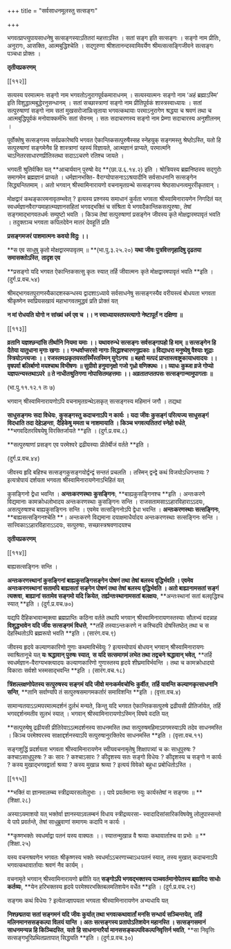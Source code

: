 +++
title = "सर्वसाधनमूलस्तु सत्सङ्गः"

+++

भगवत्प्राप्त्युपायसाधनेषु सत्सङ्गस्याऽतितरां महत्ताऽस्ति । सतां सङ्ग इति सत्सङ्गः । सङ्गो नाम प्रीतिः, अनुरागः, आसक्तिः, आत्मबुद्धिश्चेति । सद्गुरुणा श्रीशतानन्दस्वामिवर्येण श्रीमत्सत्सङ्गिजीवने सत्सङ्गः पञ्चधा प्रोक्तः ।

**तृतीयप्रकरणम्**

[[११२]]

सत्यस्य परमात्मनः सङ्गो नाम भगवतोऽनुरागपूर्वकमाराधनम् । सत्यस्यात्मनः सङ्गो नाम ‘अहं ब्रह्माऽस्मि’ इति विशुद्धात्मबुद्धेरनुसन्धानम् । सतां सच्छास्त्राणां सङ्गो नाम प्रीतिपूर्वकं शास्त्रस्वाध्यायः । सतां सत्पुरुषाणां सङ्गो नाम सतां मुखसरोजान्निःसृताया भगवत्कथायाः परमाऽनुरागेण श्रद्धया च श्रवणं तथा च आत्मबुद्धिपूर्वकं मनोवाक्कर्मभिः सतां सेवनम् । सतः सदाचरणस्य सङ्गो नाम प्रेम्णा सदाचारस्य अनुशीलनम् ।

पूर्वोक्तेषु सत्सङ्गस्य सर्वप्रकारेष्वपि भगवत ऐकान्तिकसत्पुरुषैस्सह स्नेहयुक् सङ्गमस्तु श्रेष्ठोऽस्ति, यतो हि सत्पुरुषाणां सङ्गमेनैव हि शास्त्राणां रहस्यं विज्ञायते, आत्मज्ञानं प्राप्यते, परमात्मनि चाऽनितरसाधारणप्रीतिस्तथा सदाऽऽचरणे रतिश्च जायते ।

भगवती श्रुतिर्वक्ति यत् **आचार्यवान् पुरुषो वेद **(छा.उ.६.१४.२) इति । श्रोत्रियस्य ब्रह्मनिष्ठस्य सद्गुरोः समागमेन ब्रह्मज्ञानं प्राप्यते । धर्मज्ञानभक्ति- वैराग्योपासनाऽऽश्रयादीनि सर्वसाधनानि सत्सङ्गेन सिद्ध्यन्तितमाम् । अतो भगवान् श्रीस्वामिनारायणो वचनामृतग्रन्थे सत्सङ्गस्य श्रेष्ठसाधनत्वमुररीकृतवान् ।

मोक्षद्वारं कथङ्कारमनावृतम्भवेत् ? इत्यस्य प्रश्नस्य समाधानं कुर्वता भगवता श्रीस्वामिनारायणेन निगदितं यत् स्वधर्मज्ञानवैराग्यमाहात्म्यज्ञानसहितां भगवद्भक्तिं च संश्रिता ये भगवदैकान्तिकसत्पुरुषाः, तेषां सङ्गमाद्भागवतधर्मः सम्पुष्टो भवति । किञ्च तेषां सत्पुरुषाणां प्रसङ्गेन जीवस्य कृते मोक्षद्वारमपावृतं भवति । तदुक्तञ्च भगवता कपिलदेवेन मातरं देवहूतिं प्रति

**प्रसङ्गमजरं पाशमात्मनः कवयो विदुः ।।**

**स एव साधुषु कृतो मोक्षद्वारमपावृतम् ॥ **(भा.पु.३.२५.२०) **यथा जीवः पुत्रवित्तगृहादिषु दृढतया समासक्तोऽस्ति**,  **तादृश एव**

**प्रसङ्गो यदि भगवत ऐकान्तिकसत्सु कृतः स्यात् तर्हि जीवात्मनः कृते मोक्षद्वारमपावृतं भवति **इति । (दुर्ग.प्र.वच.५४)

श्रीमद्भागवतपुराणस्यैकादशस्कन्धस्य द्वादशाऽध्याये सर्वसाधनेषु सत्सङ्गस्यैव वरीयस्त्वं बोधयता भगवता श्रीकृष्णेन स्वप्रियसखायं महाभागवतमुद्धवं प्रति प्रोक्तं यत्

**न  मां रोधयति योगो न सांख्यं धर्म एव च ।।  न  स्वाध्यायस्तपस्त्यागो नेष्टापूर्तं न दक्षिणा ॥**

[[११३]]

**व्रतानि यज्ञश्छन्दांसि तीर्थानि नियमा यमाः ।।  यथावरुन्धे सत्सङ्गः सर्वसङ्गापहो हि माम् ॥ सत्सङ्गेन हि दैतेया यातुधाना मृगाः खगाः ।।  गन्धर्वाप्सरसो नागाः सिद्धाश्चारणगुह्यकाः ॥ विद्याधरा मनुष्येषु वैश्याः शूद्राः स्त्रियोऽन्त्यजाः ।।  रजस्तमःप्रकृतयस्तस्मिँस्तस्मिन् युगेऽनघ ॥ बहवो मत्पदं प्राप्तास्त्वाष्ट्रकायाधवादयः ।।  वृषपर्वा बलिर्बाणो मयश्चाथ विभीषणः ॥ सुग्रीवो हनुमानृक्षो गजो गृध्रो वणिक्पथः ।।  व्याधः कुब्जा व्रजे गोप्यो यज्ञपत्न्यस्तथाऽपरे ॥ ते नाधीतश्रुतिगणा नोपासितमहत्तमाः ।।  अव्रतातप्ततपसः सत्सङ्गान्मामुपागताः ॥**

(भा.पु.११.१२.१ तः ७)

भगवान् श्रीस्वामिनारायणोऽपि वचनामृतग्रन्थेऽसकृत् सत्सङ्गस्य महिमानं जगौ । तद्यथा

**साधुसङ्गमः सदा विधेयः**,  **कुसङ्गस्तु कदाचनाऽपि न कार्यः । यदा जीवः कुसङ्गं परित्यज्य साधुसङ्गं विदधाति तदा देहेऽहन्ता**,  **दैहिकेषु ममता च नाशमायाति । किञ्च भगवत्यतितरां स्नेहो वर्धते**,  **भगवदितरविषयेषु विरक्तिर्जायते **इति । (दुर्ग.प्र.वच.८)

**सत्पुरुषाणां प्रसङ्ग एव परमेश्वरे द्रढीयस्याः प्रीतेर्बीजं वर्तते **इति ।

(दुर्ग.प्र.वच.४४)

जीवस्य हृदि बहिश्च सत्सङ्गकुसङ्गयोर्द्वन्द्वं सन्ततं प्रचलति । तस्मिन् द्वन्द्वे कथं विजयोऽधिगन्तव्यः ? इत्यत्रोपायं दर्शयता भगवता श्रीस्वामिनारायणेनाऽभिहितं यत्

कुसङ्गिनो द्वेधा भवन्ति । **अन्तःकरणस्थाः कुसङ्गिनः**,  **बाह्यकुसङ्गिनश्च **इति । अन्तःकरणे विद्यमानाः कामक्रोधलोभादय अन्तःकरणस्थाः कुसङ्गिनः सन्ति । राजसतामसाऽऽहारविहाराऽऽदयः, असत्पुरुषाश्च बाह्यकुसङ्गिनः सन्ति । एवमेव सत्सङ्गिनोऽपि द्वेधा भवन्ति । **अन्तःकरणस्थाः सत्सङ्गिनः**,  **बाह्यसत्सङ्गिनश्चेति **।  अन्तःकरणे विद्यमाना दयाक्षमाधैर्यादय अन्तःकरणस्थाः सत्सङ्गिनः सन्ति । सात्त्विकाऽऽहारविहाराऽऽदयः, सत्पुरुषाः, सच्छास्त्रश्रवणादयश्च

**तृतीयप्रकरणम्**

[[११४]]

बाह्यसत्सङ्गिनः सन्ति ।

**अन्तःकरणस्थानां कुसङ्गिनां बाह्यकुसङ्गिसङ्गेन पोषणं तथा तेषां बलस्य वृद्धिर्भवति । एवमेव अन्तःकरणस्थानां सतामपि बाह्यसतां सङ्गेन पोषणं तथा तेषां बलस्य वृद्धिर्भवति । अतो बाह्यानामसतां सङ्गं त्यक्त्वा**,  **बाह्यानां सतामेव सङ्गमो यदि क्रियेत**,  **तर्ह्यन्तःस्थानामसतां बलक्षयः**,  **अन्तःस्थानां सतां बलवृद्धिश्च स्यात् **इति । (दुर्ग.प्र.वच.७०)

यद्यपि दैहिकभावान्मुक्त्वा ब्रह्मप्राप्तिः कठिना वर्तते तथापि भगवान् श्रीस्वामिनारायणस्तस्याः सौलभ्यं वदन्नाह **विशुद्धभावेन यदि जीवः सत्सङ्गमं विधत्ते**,  **तर्हि तस्याऽन्तःकरणे न कश्चिदपि दोषस्तिष्ठेत् तथा च स देहस्थितोऽपि ब्रह्मरूपो भवति **इति । (सारंग.वच.९)

जीवस्य हृदये कल्याणकारिणो गुणाः कथमाविर्भवेयुः ? इत्यस्योपायं बोधयन् भगवान् श्रीस्वामिनारायणः स्वाश्रितानूचे यत् **यः श्रद्धावान् पुरुषः स्यात्**,  **स यदि सत्समागमं लभेत तथा तद्वचने श्रद्धावान् भवेत्**,  **तर्हि स्वधर्मज्ञान-वैराग्यभक्त्यादयः कल्याणकारिणो गुणास्तस्य हृदये शीघ्रमाविर्भवन्ति । तथा च कामक्रोधादयो विकाराः सर्वशो भस्मसाद्भवन्ति **इति । (सारंग.वच.१८)

**त्रिंशल्लक्षणोपेतस्य सत्पुरुषस्य सङ्गमं यदि जीवो मनःकर्मवचोभिः कुर्वीत**,  **तर्हि यावन्ति कल्याणकृत्साधनानि सन्ति**,  **तानि सर्वाण्यपि तं सत्पुरुषसमागमकर्तारं समाविशन्ति **इति । (वृत्ता.वच.४)

सामान्यतयाऽऽत्मपरमात्मदर्शनं दुर्लभं मन्यते, किन्तु यदि भगवत ऐकान्तिकसत्पुरुषे द्रढीयसी प्रीतिर्जायेत, तर्हि भगवद्दर्शनमतीव सुलभं स्यात् । भगवान् श्रीस्वामिनारायणोऽस्मिन् विषये वदति यत्

**सत्पुरुषेषु द्रढीयसी प्रीतिरेवाऽऽत्मदर्शनस्य साधनमस्ति तथा सत्पुरुषमहिमाऽवगमस्याऽपि तदेव साधनमस्ति । किञ्च परमेश्वरस्य साक्षाद्दर्शनस्याऽपि सत्पुरुषानुरक्तिरेव साधनमस्ति **इति । (वृत्ता.वच.११)

सङ्गशुद्धिं प्रदर्शयता भगवता श्रीस्वामिनारायणेन स्वीयवचनामृतेषु शिक्षापत्र्यां च कः साधुपुरुषः ? कश्चाऽसाधुपुरुषः ? कः सारः ? कश्चाऽसारः ? कीदृशस्य सतः सङ्गो विधेयः ? कीदृशस्य च सङ्गो न कार्यः ? कस्य मुखाद्भगवद्वार्ता श्रव्या ? कस्य मुखान्न श्रव्या ? इत्ययं विवेको बहुधा प्रबोधितोऽस्ति ।

[[११५]]

**भक्तिं वा ज्ञानमालम्ब्य स्त्रीद्रव्यरसलोलुभाः ।।  पापे प्रवर्तमानाः स्युः कार्यस्तेषां न सङ्गमः ॥ **(शिक्षा.२८)

अस्याऽयमाशयो यत् भक्तेर्वा ज्ञानस्याऽवलम्बनं विधाय स्त्रीद्रव्यरसा- स्वादादिसांसारिकविषयेषु लोलुपास्सन्तो ये पापे प्रवर्तन्ते, तेषां साधुब्रुवाणां समागमः कदापि न कार्यः ।

**कृष्णभक्तेः स्वधर्माद्वा पतनं यस्य वाक्यतः ।।  स्यात्तन्मुखान्न वै श्रव्याः कथावार्ताश्च वा प्रभोः ॥ **(शिक्षा.२५)

यस्य वचनश्रवणेन भगवतः श्रीकृष्णस्य भक्तेः स्वधर्माऽऽचरणाच्चाऽधःपतनं स्यात्, तस्य मुखात् कदाचनाऽपि भगवत्कथावार्तायाः श्रवणं नैव कार्यम् ।

वचनामृते भगवान् श्रीस्वामिनारायणो ब्रवीति यत् **सङ्गोऽपि भगवद्भक्तस्य पञ्चवर्तमानोपेतस्य ब्रह्मविदः साधोः कर्तव्यः**,  **येन हरिभक्तस्य हृदये परमेश्वरभक्तिबलमतिशयेन वर्धेत **इति । (दुर्ग.प्र.वच.२९)

सङ्गमः कथं विधेयः ? इत्येतज्ज्ञापयता भगवता श्रीस्वामिनारायणेन अभ्यधायि यत्

**निश्छद्मतया सतां सङ्गमनं यदि जीवः कुर्यात् तथा भगवत्कथावार्तां मनसि सन्धार्य सञ्चिन्तयेत्**,  **तर्हि मलिनमानससङ्कल्पा विलयं यान्ति । अतः सत्सङ्गस्य प्रतापोऽतिशयेन महानस्ति । सत्सङ्गसमानं साधनमन्यन्न हि किञ्चिदस्ति**,  **यतो हि साधनान्तरैर्या मानससङ्कल्पविकल्पनिवृत्तिर्न भवति**,  **सा निवृत्तिः सत्सङ्गभूरिप्रथितप्रतापात् सिद्ध्यति **इति । (दुर्ग.प्र.वच.३०)

